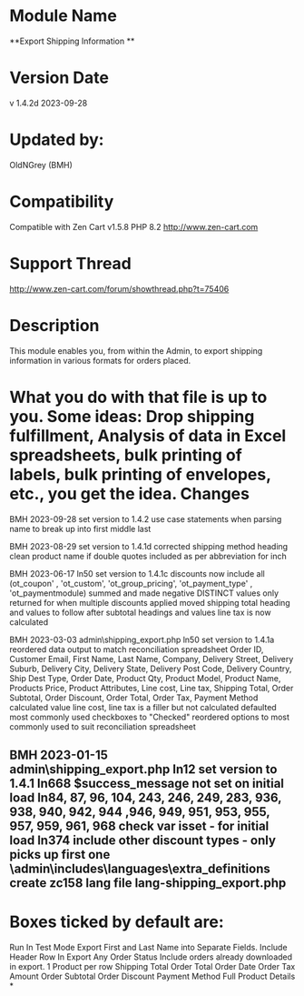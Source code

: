 Module Name
==================
**Export Shipping Information **

Version Date
============
v 1.4.2d 2023-09-28

Updated by:
=======
OldNGrey (BMH)

Compatibility
=============
Compatible with Zen Cart v1.5.8 PHP 8.2
http://www.zen-cart.com

Support Thread
======
http://www.zen-cart.com/forum/showthread.php?t=75406


Description
===========
This module enables you, from within the Admin, to export shipping information in various formats for orders placed.

What you do with that file is up to you. Some ideas: Drop shipping fulfillment, Analysis of data in Excel spreadsheets,
bulk printing of labels, bulk printing of envelopes, etc., you get the idea. 
Changes
=======
BMH 2023-09-28
	set version to 1.4.2
	use case statements when parsing name to break up into first middle last

BMH 2023-08-29
	set version to 1.4.1d
	corrected shipping method heading
	clean product name if double quotes included as per abbreviation for inch
	
BMH 2023-06-17
    ln50 set version to 1.4.1c
    discounts now include all (ot_coupon' , 'ot_custom', 'ot_group_pricing', 'ot_payment_type' , 'ot_paymentmodule) summed and made negative
    DISTINCT values only returned for when multiple discounts applied
    moved shipping total heading and values to follow after subtotal headings and values
    line tax is now calculated
    
BMH 2023-03-03
    admin\shipping_export.php
        ln50 set version to 1.4.1a
        reordered data output to match reconciliation spreadsheet
            Order ID, Customer Email, First Name, Last Name, Company, Delivery Street, Delivery Suburb, Delivery City, 
                Delivery State, Delivery Post Code, Delivery Country, Ship Dest Type, Order Date, Product Qty, 
                Product Model, Product Name, Products Price, Product Attributes, Line cost, Line tax, 
                Shipping Total, Order Subtotal, Order Discount, Order Total, Order Tax, Payment Method
        calculated value line cost, line tax is a filler but not calculated 
        defaulted most commonly used checkboxes to "Checked" 
        reordered options to most commonly used  to suit reconciliation spreadsheet

BMH 2023-01-15  
    admin\shipping_export.php
        ln12 set version to 1.4.1
        ln668 $success_message not set on initial load
        ln84, 87, 96, 104, 243, 246, 249, 283, 936, 938, 940, 942, 944 ,946, 949, 951, 953, 955, 957, 959, 961, 968 check var isset - for initial load
        ln374 include other discount types - only picks up first one
    \admin\includes\languages\extra_definitions
        create zc158 lang file lang-shipping_export.php
----------------------------
**Boxes ticked by default are:**
============================
Run In Test Mode
Export First and Last Name into Separate Fields.
Include Header Row In Export
Any Order Status
Include orders already downloaded in export.
1 Product per row
Shipping Total
Order Total
Order Date
Order Tax Amount
Order Subtotal
Order Discount
Payment Method
Full Product Details *






